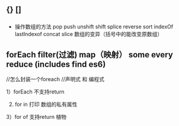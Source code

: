 ## {} []
###
- 操作数组的方法 pop push unshift shift
splice reverse sort indexOf lastIndexof concat slice
数组的变异（括号中的能改变原数组）
## forEach filter(过滤) map（映射） some every reduce (includes find es6)
//怎么封装一个foreach
//声明式  和  编程式

1）forEach 不支持return

2) for in 打印 数组的私有属性

3）for of  支持return  植物


